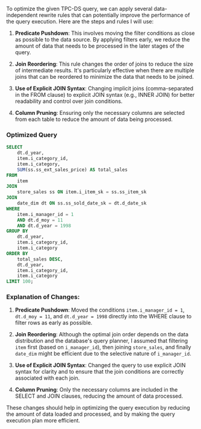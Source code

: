 To optimize the given TPC-DS query, we can apply several data-independent rewrite rules that can potentially improve the performance of the query execution. Here are the steps and rules I will use:

1. **Predicate Pushdown**: This involves moving the filter conditions as close as possible to the data source. By applying filters early, we reduce the amount of data that needs to be processed in the later stages of the query.

2. **Join Reordering**: This rule changes the order of joins to reduce the size of intermediate results. It's particularly effective when there are multiple joins that can be reordered to minimize the data that needs to be joined.

3. **Use of Explicit JOIN Syntax**: Changing implicit joins (comma-separated in the FROM clause) to explicit JOIN syntax (e.g., INNER JOIN) for better readability and control over join conditions.

4. **Column Pruning**: Ensuring only the necessary columns are selected from each table to reduce the amount of data being processed.

### Optimized Query

```sql
SELECT 
    dt.d_year,
    item.i_category_id,
    item.i_category,
    SUM(ss.ss_ext_sales_price) AS total_sales
FROM 
    item
JOIN 
    store_sales ss ON item.i_item_sk = ss.ss_item_sk
JOIN 
    date_dim dt ON ss.ss_sold_date_sk = dt.d_date_sk
WHERE 
    item.i_manager_id = 1
    AND dt.d_moy = 11
    AND dt.d_year = 1998
GROUP BY 
    dt.d_year,
    item.i_category_id,
    item.i_category
ORDER BY 
    total_sales DESC,
    dt.d_year,
    item.i_category_id,
    item.i_category
LIMIT 100;
```

### Explanation of Changes:

1. **Predicate Pushdown**: Moved the conditions `item.i_manager_id = 1`, `dt.d_moy = 11`, and `dt.d_year = 1998` directly into the WHERE clause to filter rows as early as possible.

2. **Join Reordering**: Although the optimal join order depends on the data distribution and the database's query planner, I assumed that filtering `item` first (based on `i_manager_id`), then joining `store_sales`, and finally `date_dim` might be efficient due to the selective nature of `i_manager_id`.

3. **Use of Explicit JOIN Syntax**: Changed the query to use explicit JOIN syntax for clarity and to ensure that the join conditions are correctly associated with each join.

4. **Column Pruning**: Only the necessary columns are included in the SELECT and JOIN clauses, reducing the amount of data processed.

These changes should help in optimizing the query execution by reducing the amount of data loaded and processed, and by making the query execution plan more efficient.